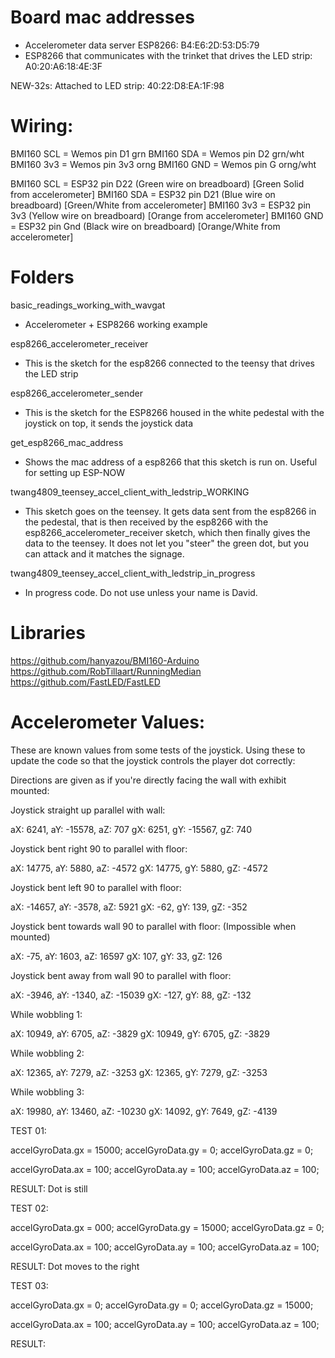 # Board mac addresses

* Accelerometer data server ESP8266: B4:E6:2D:53:D5:79
* ESP8266 that communicates with the trinket that drives the LED strip: A0:20:A6:18:4E:3F


NEW-32s: 
    Attached to LED strip: 40:22:D8:EA:1F:98

# Wiring:

BMI160 SCL = Wemos pin D1  grn
BMI160 SDA = Wemos pin D2  grn/wht
BMI160 3v3 = Wemos pin 3v3 orng
BMI160 GND = Wemos pin G   orng/wht

BMI160 SCL = ESP32 pin D22 (Green wire on breadboard)  [Green Solid from accelerometer]
BMI160 SDA = ESP32 pin D21 (Blue wire on breadboard)   [Green/White from accelerometer]
BMI160 3v3 = ESP32 pin 3v3 (Yellow wire on breadboard) [Orange from accelerometer]
BMI160 GND = ESP32 pin Gnd (Black wire on breadboard)  [Orange/White from accelerometer]

# Folders

basic_readings_working_with_wavgat

* Accelerometer + ESP8266 working example

esp8266_accelerometer_receiver

* This is the sketch for the esp8266 connected to the teensy that drives the LED strip

esp8266_accelerometer_sender

* This is the sketch for the ESP8266 housed in the white pedestal with the joystick on top, it sends the joystick data

get_esp8266_mac_address

* Shows the mac address of a esp8266 that this sketch is run on. Useful for setting up ESP-NOW

twang4809_teensey_accel_client_with_ledstrip_WORKING

* This sketch goes on the teensey. It gets data sent from the esp8266 in the pedestal, that is then received by the esp8266 with the esp8266_accelerometer_receiver sketch, which then finally gives the data to the teensey. It does not let you "steer" the green dot, but you can attack and it matches the signage.

twang4809_teensey_accel_client_with_ledstrip_in_progress

* In progress code. Do not use unless your name is David.

# Libraries

https://github.com/hanyazou/BMI160-Arduino
https://github.com/RobTillaart/RunningMedian
https://github.com/FastLED/FastLED

# Accelerometer Values:

These are known values from some tests of the joystick. Using these to update the code so that the joystick controls the player dot correctly:

Directions are given as if you're directly facing the wall with exhibit mounted:


Joystick straight up parallel with wall:

aX: 6241, aY: -15578, aZ: 707
gX: 6251, gY: -15567, gZ: 740

Joystick bent right 90 to parallel with floor:

aX: 14775, aY: 5880, aZ: -4572
gX: 14775, gY: 5880, gZ: -4572

Joystick bent left 90 to parallel with floor:

aX: -14657, aY: -3578, aZ: 5921
gX: -62, gY: 139, gZ: -352

Joystick bent towards wall 90 to parallel with floor: (Impossible when mounted)

aX: -75, aY: 1603, aZ: 16597
gX: 107, gY: 33, gZ: 126

Joystick bent away from wall 90 to parallel with floor:

aX: -3946, aY: -1340, aZ: -15039
gX: -127, gY: 88, gZ: -132

While wobbling 1:

aX: 10949, aY: 6705, aZ: -3829
gX: 10949, gY: 6705, gZ: -3829

While wobbling 2:

aX: 12365, aY: 7279, aZ: -3253
gX: 12365, gY: 7279, gZ: -3253

While wobbling 3:

aX: 19980, aY: 13460, aZ: -10230
gX: 14092, gY: 7649, gZ: -4139

TEST 01:

accelGyroData.gx = 15000;
accelGyroData.gy = 0;
accelGyroData.gz = 0;

accelGyroData.ax = 100;
accelGyroData.ay = 100;
accelGyroData.az = 100;

RESULT: Dot is still

TEST 02:

accelGyroData.gx = 000;
accelGyroData.gy = 15000;
accelGyroData.gz = 0;

accelGyroData.ax = 100;
accelGyroData.ay = 100;
accelGyroData.az = 100;

RESULT: Dot moves to the right

TEST 03:

accelGyroData.gx = 0;
accelGyroData.gy = 0;
accelGyroData.gz = 15000;

accelGyroData.ax = 100;
accelGyroData.ay = 100;
accelGyroData.az = 100;

RESULT: 